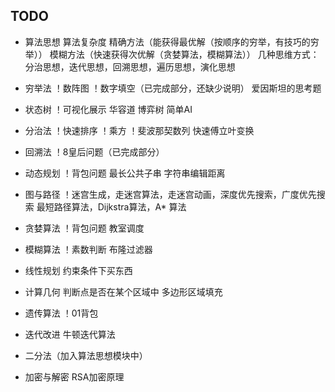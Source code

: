 ## TODO

- 算法思想
    算法复杂度
    精确方法（能获得最优解（按顺序的穷举，有技巧的穷举））
    模糊方法（快速获得次优解（贪婪算法，模糊算法））
    几种思维方式：分治思想，迭代思想，回溯思想，遍历思想，演化思想

- 穷举法
    ！数阵图
    ！数字填空（已完成部分，还缺少说明）
    爱因斯坦的思考题
    
- 状态树
    ！可视化展示
    华容道
    博弈树
    简单AI

- 分治法
    ！快速排序
    ！乘方
    ！斐波那契数列
    快速傅立叶变换

- 回溯法
    ！8皇后问题（已完成部分）

- 动态规划
    ！背包问题
    最长公共子串
    字符串编辑距离

- 图与路径
    ！迷宫生成，走迷宫算法，走迷宫动画，深度优先搜索，广度优先搜索
    最短路径算法，Dijkstra算法，A* 算法

- 贪婪算法
    ！背包问题
    教室调度

- 模糊算法
    ！素数判断
    布隆过滤器

- 线性规划
    约束条件下买东西

- 计算几何
    判断点是否在某个区域中
    多边形区域填充

- 遗传算法
    ！01背包

- 迭代改进
    牛顿迭代算法

- 二分法（加入算法思想模块中）

- 加密与解密
    RSA加密原理


